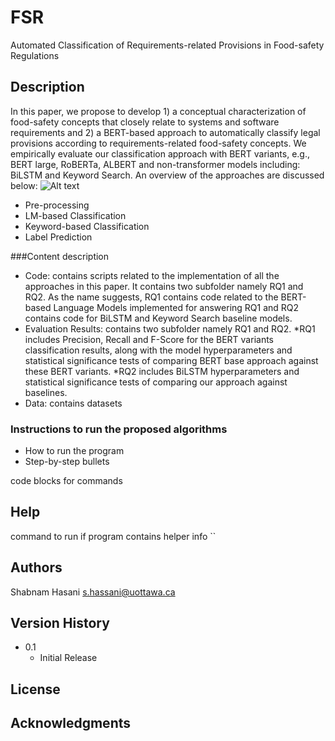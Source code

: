 # FSR
Automated Classification of Requirements-related Provisions in Food-safety Regulations

## Description

In this paper, we propose to develop 1) a conceptual characterization of food-safety concepts that closely relate to systems and software requirements and 2) a BERT-based approach to automatically classify legal provisions according to requirements-related food-safety concepts. We empirically evaluate our classification approach with BERT variants, e.g., BERT large, RoBERTa, ALBERT and non-transformer models including: BiLSTM and Keyword Search.
An overview of the approaches are discussed below:
![Alt text](https://drive.google.com/uc?id=1w-H2pt7RBCNpUqqB5eE3EkPnO59A8EwT)

* Pre-processing
* LM-based Classification
* Keyword-based Classification
* Label Prediction


###Content description
* Code: contains scripts related to the implementation of all the approaches in this paper. It contains two subfolder namely RQ1 and RQ2. As the name suggests, RQ1 contains code related to the BERT-based Language Models implemented for answering RQ1 and RQ2 contains code for BiLSTM and Keyword Search baseline models. 
* Evaluation Results: contains two subfolder namely RQ1 and RQ2. 
   *RQ1 includes Precision, Recall and F-Score for the BERT variants classification results, along with the model hyperparameters and statistical significance tests of comparing BERT base approach against these BERT variants.
   *RQ2 includes BiLSTM hyperparameters and statistical significance tests of comparing our approach against baselines.
* Data: contains datasets 

### Instructions to run the proposed algorithms

* How to run the program
* Step-by-step bullets

code blocks for commands


## Help

command to run if program contains helper info
``


## Authors
Shabnam Hasani
s.hassani@uottawa.ca

## Version History

* 0.1
    * Initial Release

## License


## Acknowledgments
